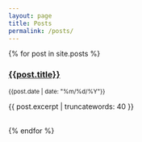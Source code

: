 ```yaml
---
layout: page
title: Posts
permalink: /posts/
---
```


{% for post in site.posts %}
<h3><a href="{{post.url}}">{{post.title}}</a></h3>
<small>{{post.date | date: "%m/%d/%Y"}}</small>
<p>{{ post.excerpt | truncatewords: 40 }}</p>
<br />
{% endfor %}

